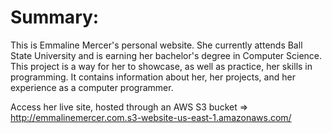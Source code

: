 # Summary:

This is Emmaline Mercer's personal website. She currently attends Ball State University
and is earning her bachelor's degree in Computer Science. This project is a way for her to showcase, as 
well as practice, her skills in programming. It contains information about her, her projects, and her experience as a computer programmer.

Access her live site, hosted through an AWS S3 bucket => http://emmalinemercer.com.s3-website-us-east-1.amazonaws.com/
